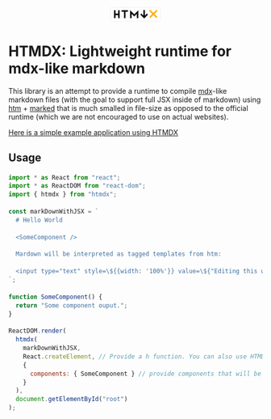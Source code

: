 <p align="center">
  <img alt="HTMDX logo" src="./htmdx.svg" width="100" />
</p>

# HTMDX: Lightweight runtime for mdx-like markdown

This library is an attempt to provide a runtime to compile [mdx](https://github.com/mdx-js/mdx)-like markdown files (with the goal to support full JSX inside of markdown) using [htm](https://github.com/developit/htm) + [marked](https://github.com/markedjs/marked) that is much smalled in file-size as opposed to the official runtime (which we are not encouraged to use on actual websites).

[Here is a simple example application using HTMDX](https://michael-klein.github.io/htmdx/example/dist/index.html)

## Usage

```javascript
import * as React from "react";
import * as ReactDOM from "react-dom";
import { htmdx } from "htmdx";

const markDownWithJSX = `
  # Hello World
  
  <SomeComponent />
  
  Mardown will be interpreted as tagged templates from htm:

  <input type="text" style=\${{width: '100%'}} value=\${"Editing this will console.log the value"} onChange=\${e => console.log(e.target.value)}/>
`;

function SomeComponent() {
  return "Some component ouput.";
}

ReactDOM.render(
  htmdx(
    markDownWithJSX,
    React.createElement, // Provide a h function. You can also use HTMDX with preact or any other library that supports the format
    {
      components: { SomeComponent } // provide components that will be available in markdown files
    }
  ),
  document.getElementById("root")
);
```
